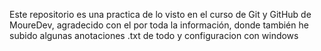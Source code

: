 Este repositorio es una practica de lo visto en el curso de Git y GitHub de MoureDev, agradecido con el por toda la información, donde también he subido algunas anotaciones .txt de todo y configuracion con windows
